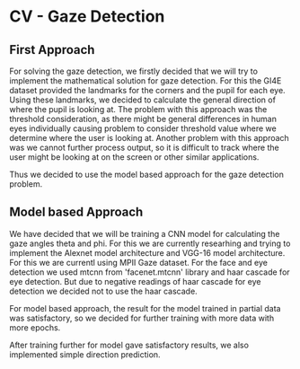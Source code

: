 # CV - Gaze Detection


## First Approach
For solving the gaze detection, we firstly decided that we will try to implement the mathematical solution for gaze detection.
For this the GI4E dataset provided the landmarks for the corners and the pupil for each eye. Using these landmarks, we decided to calculate the general direction of where the pupil is looking at.  The problem with this approach was the threshold consideration, as there might be general differences in human eyes individually causing problem to consider threshold value where we determine where the user is looking at. Another problem with this approach was we cannot further process output, so it is difficult to track where the user might be looking at on the screen or other similar applications.

Thus we decided to use the model based approach for the gaze detection problem.

## Model based Approach
We have decided that we will be training a CNN model for calculating the gaze angles theta and phi. For this we are currently researhing and trying to implement the Alexnet model architecture and VGG-16 model architecture. For this we are currentl using MPII Gaze dataset. For the face and eye detection we used mtcnn from 'facenet.mtcnn' library and haar cascade for eye detection. But due to negative readings of haar cascade for eye detection we decided not to use the haar cascade.

For model based approach, the result for the model trained in partial data was satisfactory, so we decided for further training with more data with more epochs. 

After training further for model gave satisfactory results, we also implemented simple direction prediction.